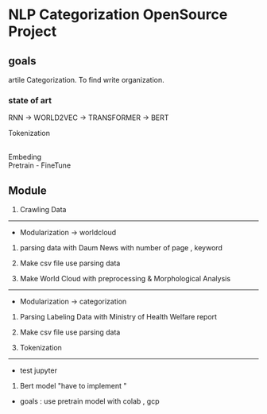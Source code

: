 # NLP Categorization OpenSource Project 

## goals

artile Categorization. To find write organization. 

### state of art

RNN -> WORLD2VEC -> TRANSFORMER -> BERT </br>

Tokenization

<br>
Embeding

</br>
Pretrain - FineTune

## Module

1. Crawling Data </br>
---
* Modularization -> worldcloud

1. parsing data with Daum News with number of page , keyword

2. Make csv file use parsing data

3. Make World Cloud with preprocessing & Morphological Analysis
---

* Modularization -> categorization 

1. Parsing Labeling Data with Ministry of Health Welfare report

2. Make csv file use parsing data


2. Tokenization 
---
* test jupyter

1. Bert model "have to implement "
* goals : use pretrain model with colab , gcp
